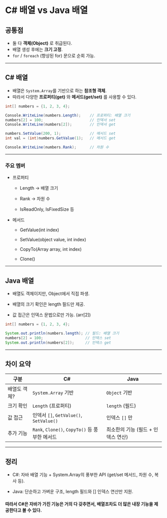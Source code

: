 # C# 배열 vs Java 배열

## 공통점
- 둘 다 **객체(Object)** 로 취급된다.
- 배열 생성 후에는 **크기 고정**.
- `for` / `foreach` (향상된 for) 문으로 순회 가능.

---

## C# 배열
- 배열은 `System.Array`를 기반으로 하는 **참조형 객체**.
- 따라서 다양한 **프로퍼티(get)** 와 **메서드(get/set)** 를 사용할 수 있다.

```csharp
int[] numbers = {1, 2, 3, 4};

Console.WriteLine(numbers.Length);    // 프로퍼티: 배열 크기
numbers[2] = 100;                     // 인덱서 set
Console.WriteLine(numbers[2]);        // 인덱서 get

numbers.SetValue(200, 1);             // 메서드 set
int val = (int)numbers.GetValue(1);   // 메서드 get

Console.WriteLine(numbers.Rank);      // 차원 수
```
---
### 주요 멤버

- 프로퍼티

  - Length → 배열 크기
  
  - Rank → 차원 수
  
  - IsReadOnly, IsFixedSize 등

- 메서드

  - GetValue(int index)
  
  - SetValue(object value, int index)
  
  - CopyTo(Array array, int index)
  
  - Clone()

---

## Java 배열

- 배열도 객체이지만, Object에서 직접 파생.

- 배열의 크기 확인은 length 필드만 제공.

- 값 접근은 인덱스 문법으로만 가능. (arr[2])

```java
int[] numbers = {1, 2, 3, 4};

System.out.println(numbers.length); // 필드: 배열 크기
numbers[2] = 100;                   // 인덱스 set
System.out.println(numbers[2]);     // 인덱스 get
```
---

## 차이 요약

| 구분      | C#                                      | Java                  |
| ------- | --------------------------------------- | --------------------- |
| 배열도 객체? |  `System.Array` 기반                     |  `Object` 기반         |
| 크기 확인   | `Length` (프로퍼티)                         | `length` (필드)         |
| 값 접근    | 인덱서 `[]`, `GetValue()`, `SetValue()`    | 인덱스 `[]` 만            |
| 추가 기능   | `Rank`, `Clone()`, `CopyTo()` 등 풍부한 메서드 | 최소한의 기능 (필드 + 인덱스 연산) |

---

## 정리

- C#: 자바 배열 기능 + System.Array의 풍부한 API (get/set 메서드, 차원 수, 복사 등).

- Java: 단순하고 가벼운 구조, length 필드와 [] 인덱스 연산만 지원.

#### 따라서 C#은 자바가 가진 기능은 거의 다 갖추면서, 배열조차도 더 많은 내장 기능을 제공한다고 볼 수 있다.

